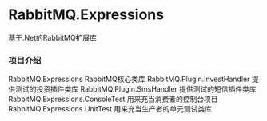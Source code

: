 # RabbitMQ.Expressions
基于.Net的RabbitMQ扩展库

### 项目介绍
RabbitMQ.Expressions                  RabbitMQ核心类库
RabbitMQ.Plugin.InvestHandler         提供测试的投资插件类库
RabbitMQ.Plugin.SmsHandler            提供测试的短信插件类库
RabbitMQ.Expressions.ConsoleTest      用来充当消费者的控制台项目
RabbitMQ.Expressions.UnitTest         用来充当生产者的单元测试类库
